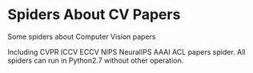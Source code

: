 # Spiders About CV Papers
Some spiders about Computer Vision papers

Including CVPR ICCV ECCV NIPS NeuralIPS AAAI ACL papers spider.
All spiders can run in Python2.7 without other operation.
